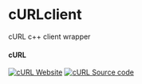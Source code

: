 # cURLclient

cURL c++ client wrapper

#### cURL

[![cURL Website]()](https://curl.se/)
[![cURL Source code]()](https://github.com/curl/curl)
